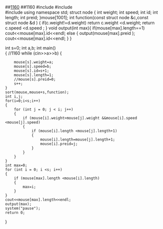 ##[1160](http://acm.hdu.edu.cn/showproblem.php?pid=1160)
##1160
#include<iostream>
#include<algorithm>  
#include<string>
using namespace std;
struct node
{
	int weight;
	int speed;
	int id;
	int length;
	int preid;
}mouse[1001];
int function(const struct node &c,const struct node &d )
{
	if(c.weight!=d.weight)
		return c.weight <d.weight;
	return c.speed <d.speed ;
}
void output(int max){
	if(mouse[max].length==1)
		cout<<mouse[max].id<<endl;
	else {
		output(mouse[max].preid );
		cout<<mouse[max].id<<endl;
	}
}

int s=0;
int a,b;
int main()  
{  //1160
	while (cin>>a>>b)
	{

		mouse[s].weight=a;
		mouse[s].speed=b;
		mouse[s].id=s+1;
		mouse[s].length=1;
		//mouse[s].preid=0;
	    s++;
	}
	sort(mouse,mouse+s,function);
	int i,j;
	for(i=0;i<s;i++)
	{
		for (int j = 0; j < i; j++)
		{
			if (mouse[i].weight>mouse[j].weight &&mouse[i].speed <mouse[j].speed)
			{
				if (mouse[i].length <mouse[j].length+1)
				{
					mouse[i].length=mouse[j].length+1;
					mouse[i].preid=j;
				}
			}
		}
	}
	int max=0;
	for (int i = 0; i <s; i++)
	{
		if (mouse[max].length <mouse[i].length)
		{
			max=i;
		}
	}
	cout<<mouse[max].length<<endl;
	output(max);
	system("pause");
	return 0;
}
